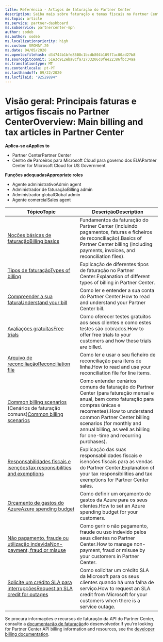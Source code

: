 ```yaml
---
title: Referência - Artigos de faturação do Partner Center
description: Saiba mais sobre faturação e temas fiscais no Partner Center. A informação abrange recursos de faturação, faturas, faturas e impostos.
ms.topic: article
ms.service: partner-dashboard
ms.subservice: partnercenter-mpn
author: sodeb
ms.author: sodeb
ms.localizationpriority: high
ms.custom: SEOMAY.20
ms.date: 04/05/2020
ms.openlocfilehash: d34744b1bfe8508c1bcdb804b109f7ac00ad27b8
ms.sourcegitcommit: 51e3c912eba8cfa72733206c0fee22386fbc34aa
ms.translationtype: MT
ms.contentlocale: pt-PT
ms.lasthandoff: 09/22/2020
ms.locfileid: "92529894"
---
```

# <a name="overview-main-billing-and-tax-articles-in-partner-center"></a><span data-ttu-id="0543d-104">Visão geral: Principais faturas e artigos fiscais no Partner Center</span><span class="sxs-lookup"><span data-stu-id="0543d-104">Overview: Main billing and tax articles in Partner Center</span></span>

<span data-ttu-id="0543d-105">**Aplica-se a**</span><span class="sxs-lookup"><span data-stu-id="0543d-105">**Applies to**</span></span>

- <span data-ttu-id="0543d-106">Partner Center</span><span class="sxs-lookup"><span data-stu-id="0543d-106">Partner Center</span></span>
- <span data-ttu-id="0543d-107">Centro de Parceiros para Microsoft Cloud para governo dos EUA</span><span class="sxs-lookup"><span data-stu-id="0543d-107">Partner Center for Microsoft Cloud for US Government</span></span>

<span data-ttu-id="0543d-108">**Funções adequadas**</span><span class="sxs-lookup"><span data-stu-id="0543d-108">**Appropriate roles**</span></span>

- <span data-ttu-id="0543d-109">Agente administrativo</span><span class="sxs-lookup"><span data-stu-id="0543d-109">Admin agent</span></span>
- <span data-ttu-id="0543d-110">Administrador de faturação</span><span class="sxs-lookup"><span data-stu-id="0543d-110">Billing admin</span></span>
- <span data-ttu-id="0543d-111">Administrador global</span><span class="sxs-lookup"><span data-stu-id="0543d-111">Global admin</span></span>
- <span data-ttu-id="0543d-112">Agente comercial</span><span class="sxs-lookup"><span data-stu-id="0543d-112">Sales agent</span></span>

| <span data-ttu-id="0543d-113">Tópico</span><span class="sxs-lookup"><span data-stu-id="0543d-113">Topic</span></span> | <span data-ttu-id="0543d-114">Descrição</span><span class="sxs-lookup"><span data-stu-id="0543d-114">Description</span></span> |
| ----- | ----------- |
| [<span data-ttu-id="0543d-115">Noções básicas de faturação</span><span class="sxs-lookup"><span data-stu-id="0543d-115">Billing basics</span></span>](billing-basics.md) | <span data-ttu-id="0543d-116">Fundamentos da faturação do Partner Center (incluindo pagamentos, faturas e ficheiros de reconciliação).</span><span class="sxs-lookup"><span data-stu-id="0543d-116">Basics of Partner Center billing (including payments, invoices, and reconciliation files).</span></span> |
| [<span data-ttu-id="0543d-117">Tipos de faturação</span><span class="sxs-lookup"><span data-stu-id="0543d-117">Types of billing</span></span>](billing-different-types.md) | <span data-ttu-id="0543d-118">Explicação de diferentes tipos de faturação no Partner Center.</span><span class="sxs-lookup"><span data-stu-id="0543d-118">Explanation of different types of billing in Partner Center.</span></span> |
| [<span data-ttu-id="0543d-119">Compreender a sua fatura</span><span class="sxs-lookup"><span data-stu-id="0543d-119">Understand your bill</span></span>](read-your-bill.md) | <span data-ttu-id="0543d-120">Como ler e entender a sua conta do Partner Center.</span><span class="sxs-lookup"><span data-stu-id="0543d-120">How to read and understand your Partner Center bill.</span></span> |
| [<span data-ttu-id="0543d-121">Avaliações gratuitas</span><span class="sxs-lookup"><span data-stu-id="0543d-121">Free trials</span></span>](offer-your-customers-trials-of-microsoft-products.md) | <span data-ttu-id="0543d-122">Como oferecer testes gratuitos aos seus clientes e como estes testes são cobrados.</span><span class="sxs-lookup"><span data-stu-id="0543d-122">How to offer free trials to your customers and how these trials are billed.</span></span> |
| [<span data-ttu-id="0543d-123">Arquivo de reconciliação</span><span class="sxs-lookup"><span data-stu-id="0543d-123">Reconciliation file</span></span>](use-the-reconciliation-files.md) | <span data-ttu-id="0543d-124">Como ler e usar o seu ficheiro de reconciliação para itens de linha.</span><span class="sxs-lookup"><span data-stu-id="0543d-124">How to read and use your reconciliation file for line items.</span></span> |
| <span data-ttu-id="0543d-125">[Common billing scenarios](common-billing-scenarios.md) (Cenários de faturação comuns)</span><span class="sxs-lookup"><span data-stu-id="0543d-125">[Common billing scenarios](common-billing-scenarios.md)</span></span> | <span data-ttu-id="0543d-126">Como entender cenários comuns de faturação do Partner Center (para faturação mensal e anual, bem como faturação para compras únicas e recorrentes).</span><span class="sxs-lookup"><span data-stu-id="0543d-126">How to understand common Partner Center billing scenarios (for monthly and annual billing, as well as billing for one-time and recurring purchases).</span></span> |
| [<span data-ttu-id="0543d-127">Responsabilidades fiscais e isenções</span><span class="sxs-lookup"><span data-stu-id="0543d-127">Tax responsibilities and exemptions</span></span>](tax-and-tax-exemptions.md) | <span data-ttu-id="0543d-128">Explicação das suas responsabilidades fiscais e isenções fiscais para as vendas do Partner Center.</span><span class="sxs-lookup"><span data-stu-id="0543d-128">Explanation of your tax responsibilities and tax exemptions for Partner Center sales.</span></span> |
| [<span data-ttu-id="0543d-129">Orçamento de gastos do Azure</span><span class="sxs-lookup"><span data-stu-id="0543d-129">Azure spending budget</span></span>](set-an-azure-spending-budget-for-your-customers.md) | <span data-ttu-id="0543d-130">Como definir um orçamento de gastos da Azure para os seus clientes.</span><span class="sxs-lookup"><span data-stu-id="0543d-130">How to set an Azure spending budget for your customers.</span></span> |
| [<span data-ttu-id="0543d-131">Não pagamento, fraude ou utilização indevida</span><span class="sxs-lookup"><span data-stu-id="0543d-131">Non-payment, fraud or misuse</span></span>](non-payment-fraud-misuse.md) | <span data-ttu-id="0543d-132">Como gerir o não pagamento, fraude ou uso indevido pelos seus clientes no Partner Center.</span><span class="sxs-lookup"><span data-stu-id="0543d-132">How to manage non-payment, fraud or misuse by your customers in Partner Center.</span></span> |
| [<span data-ttu-id="0543d-133">Solicite um crédito SLA para interrupções</span><span class="sxs-lookup"><span data-stu-id="0543d-133">Request an SLA credit for outages</span></span>](request-credit.md) | <span data-ttu-id="0543d-134">Como solicitar um crédito SLA da Microsoft para os seus clientes quando há uma falha de serviço.</span><span class="sxs-lookup"><span data-stu-id="0543d-134">How to request an SLA credit from Microsoft for your customers when there is a service outage.</span></span> |

<span data-ttu-id="0543d-135">Se procura informações e recursos de faturação da API do Partner Center, consulte a [documentação de faturação](/partner-center/develop/manage-billing)do desenvolvedor.</span><span class="sxs-lookup"><span data-stu-id="0543d-135">If you're looking for Partner Center API billing information and resources, see the [developer billing documentation](/partner-center/develop/manage-billing).</span></span>